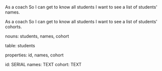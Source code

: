 As a coach
So I can get to know all students
I want to see a list of students' names.

As a coach
So I can get to know all students
I want to see a list of students' cohorts.

nouns:
students, names, cohort

table:
students

properties:
id, names, cohort

id: SERIAL
names: TEXT
cohort: TEXT

